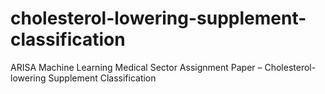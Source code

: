 # cholesterol-lowering-supplement-classification
ARISA Machine Learning Medical Sector Assignment Paper – Cholesterol- lowering Supplement Classification
